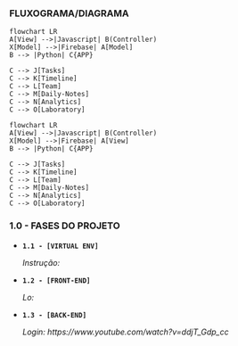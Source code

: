 
### FLUXOGRAMA/DIAGRAMA
```
flowchart LR
A[View] -->|Javascript| B(Controller)
X[Model] -->|Firebase| A[Model]
B --> |Python| C{APP}

C --> J[Tasks]
C --> K[Timeline]
C --> L[Team]
C --> M[Daily-Notes]
C --> N[Analytics]
C --> O[Laboratory]

```

```mermaid
flowchart LR
A[View] -->|Javascript| B(Controller)
X[Model] -->|Firebase| A[View]
B --> |Python| C{APP}

C --> J[Tasks]
C --> K[Timeline]
C --> L[Team]
C --> M[Daily-Notes]
C --> N[Analytics]
C --> O[Laboratory]

```


### 1.0 - FASES DO PROJETO

<ul>
  
  <li>
    <p><b><code>1.1 - [VIRTUAL ENV] </code></b></p>
    <p><i> Instrução:  </i></p>
  </li>
  
  <li>
    <p><b><code>1.2 - [FRONT-END] </code></b></p>
    <p><i> Lo:   </i></p>
  </li> 
  
  <li>
    <p><b><code>1.3 - [BACK-END] </code></b></p>
    <p><i> Login: https://www.youtube.com/watch?v=ddjT_Gdp_cc  </i></p>
  </li>
  
</ul>

